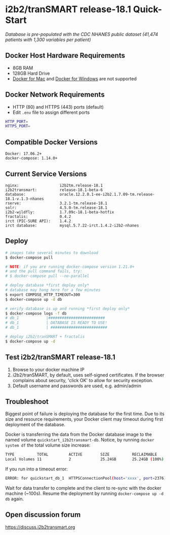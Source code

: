 # i2b2/tranSMART release-18.1 Quick-Start

_Database is pre-populated with the CDC NHANES public dataset (41,474 patients with 1,300 variables per patient)_

## Docker Host Hardware Requirements

-   8GB RAM
-   128GB Hard Drive
-   [Docker for Mac](https://docs.docker.com/docker-for-mac) and [Docker for Windows](https://docs.docker.com/docker-for-windows/) are not supported

## Docker Network Requirements

-   HTTP (80) and HTTPS (443) ports (default)
-   Edit `.env` file to assign different ports

```bash
HTTP_PORT=
HTTPS_PORT=
```

## Compatible Docker Versions

    Docker: 17.06.2+
    docker-compose: 1.14.0+

## Current Service Versions

    nginx:                  i2b2tm.release-18.1
    i2b2transmart:          release-18.1-beta-6
    database:               oracle.12.2.0.1-ee-i2b2.1.7.09-tm.release-18.1-v.1.3-nhanes
    rserve:                 3.2.1-tm.release-18.1
    solr:                   4.5.0-tm.release-18.1
    i2b2-wildfly:           1.7.09c-18.1-beta-hotfix
    fractalis:              0.4.2
    irct (PIC-SURE API):    1.4.2
    irct database:          mysql.5.7.22-irct.1.4.2-i2b2-nhanes

## Deploy

```bash
# images take several minutes to download
$ docker-compose pull

# NOTE: if you are running docker-compose version 1.21.0+
# and the pull command fails, try:
# $ docker-compose pull --no-parallel

# deploy database *first deploy only*
# database may hang here for a few minutes
$ export COMPOSE_HTTP_TIMEOUT=300
$ docker-compose up -d db

# verify database is up and running *first deploy only*
$ docker-compose logs -f db
# db_1            |#########################
# db_1            | DATABASE IS READY TO USE!
# db_1            | #########################

# deploy i2b2/tranSMART + fractalis
$ docker-compose up -d
```

## Test i2b2/tranSMART release-18.1

1.  Browse to your docker machine IP
2.  i2b2/tranSMART, by default, uses self-signed certificates. If the browser complains about security, 'click OK' to allow for security exception.
3.  Default username and passwords are used, e.g. admin/admin

## Troubleshoot

Biggest point of failure is deploying the database for the first time. Due to its size and resource requirements, your Docker client may timeout during first deployment of the database.

Docker is transferring the data from the Docker database image to the named volume `quickstart_i2b2transmart-db`. Notice, by running `docker system df` the total volume size increase:

```bash
TYPE          TOTAL         ACTIVE        SIZE          RECLAIMABLE
Local Volumes 11            2             25.24GB       25.24GB (100%)
```

If you run into a timeout error:

```bash
ERROR: for quickstart_db_1  HTTPSConnectionPool(host='xxxx', port=2376): Read timed out. (read timeout=60)
```

Wait for data transfer to complete and the client to re-sync with the docker machine (~100s). Resume the deployment by running `docker-compose up -d db` again.

## Open discussion forum
https://discuss.i2b2transmart.org
